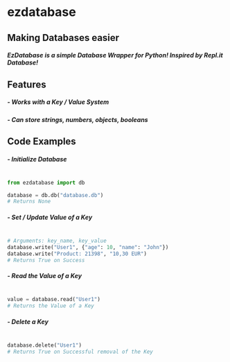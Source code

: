 # ezdatabase
## Making Databases easier

##### EzDatabase is a simple Database Wrapper for Python! Inspired by Repl.it Database!

## Features

##### - Works with a Key / Value System
##### - Can store strings, numbers, objects, booleans

## Code Examples

##### - Initialize Database
#
#
```python
from ezdatabase import db

database = db.db("database.db")
# Returns None
```

##### - Set / Update Value of a Key
#
#
```python
# Arguments: key_name, key_value
database.write("User1", {"age": 10, "name": "John"})
database.write("Product: 21398", "10,30 EUR")
# Returns True on Success
```

##### - Read the Value of a Key
#
#
```python
value = database.read("User1")
# Returns the Value of a Key
```
##### - Delete a Key
#
#
```python
database.delete("User1")
# Returns True on Successful removal of the Key
```